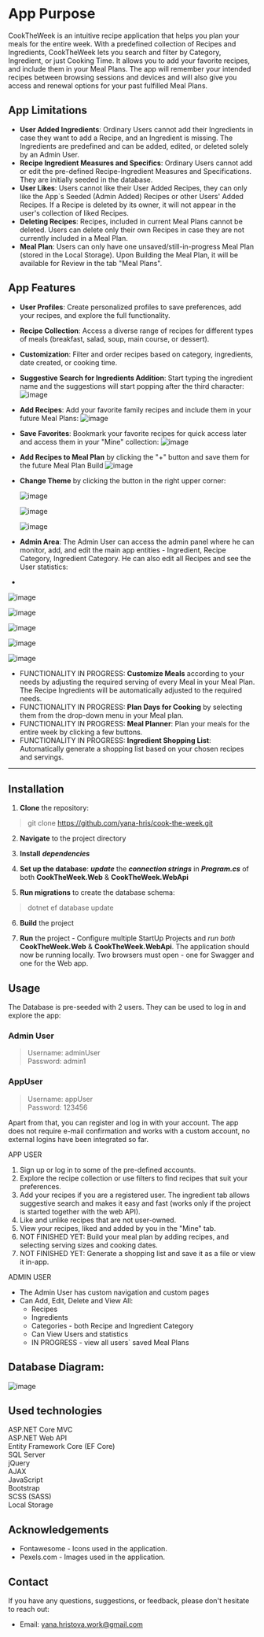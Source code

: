 # App Purpose

CookTheWeek is an intuitive recipe application that helps you plan your meals for the entire week. With a predefined collection of Recipes and Ingredients, CookTheWeek lets you search and filter by Category, Ingredient, or just Cooking Time. It allows you to add your favorite recipes, and include them in your Meal Plans. The app will remember your intended recipes between browsing sessions and devices and will also give you access and renewal options for your past fulfilled Meal Plans.

## App Limitations
- **User Added Ingredients**: Ordinary Users cannot add their Ingredients in case they want to add a Recipe, and an Ingredient is missing. The Ingredients are predefined and can be added, edited, or deleted solely by an Admin User.  
- **Recipe Ingredient Measures and Specifics**: Ordinary Users cannot add or edit the pre-defined Recipe-Ingredient Measures and Specifications. They are initially seeded in the database.  
- **User Likes**: Users cannot like their User Added Recipes, they can only like the App`s Seeded (Admin Added) Recipes or other Users' Added Recipes. If a Recipe is deleted by its owner, it will not appear in the user's collection of liked Recipes.  
- **Deleting Recipes**: Recipes, included in current Meal Plans cannot be deleted. Users can delete only their own Recipes in case they are not currently included in a Meal Plan.  
- **Meal Plan**: Users can only have one unsaved/still-in-progress Meal Plan (stored in the Local Storage). Upon Building the Meal Plan, it will be available for Review in the tab "Meal Plans".  

## App Features

- **User Profiles**: Create personalized profiles to save preferences, add your recipes, and explore the full functionality. 
- **Recipe Collection**: Access a diverse range of recipes for different types of meals (breakfast, salad, soup, main course, or dessert).
- **Customization**: Filter and order recipes based on category, ingredients, date created, or cooking time. 
- **Suggestive Search for Ingredients Addition**: Start typing the ingredient name and the suggestions will start popping after the third character:  
  ![image](https://github.com/yana-hris/cook-the-week/assets/8995553/999e2d3f-238e-4553-b21f-f4db8ed15aa4)


  
  
- **Add Recipes**: Add your favorite family recipes and include them in your future Meal Plans:
![image](https://github.com/yana-hris/cook-the-week/assets/8995553/23cdc1e1-3e83-459a-af29-04a91080b41b)




- **Save Favorites**: Bookmark your favorite recipes for quick access later and access them in your "Mine" collection:
  ![image](https://github.com/yana-hris/cook-the-week/assets/8995553/9d1bfd81-8312-4526-81a3-78c183e16e30)


  
  
- **Add Recipes to Meal Plan** by clicking the "+" button and save them for the future Meal Plan Build
![image](https://github.com/yana-hris/cook-the-week/assets/8995553/9710cc0c-7eb7-4ba6-9982-029bfc0cfcbb)

- **Change Theme** by clicking the button in the right upper corner:
  
  ![image](https://github.com/yana-hris/cook-the-week/assets/8995553/b39816bf-9de9-401a-a13b-f9d8652ff2f7)

  ![image](https://github.com/yana-hris/cook-the-week/assets/8995553/26be14c6-18df-40e5-8ac9-cad24c639094)

  ![image](https://github.com/yana-hris/cook-the-week/assets/8995553/83b80015-716b-41dd-b000-6afe730ccc16)


- **Admin Area**: The Admin User can access the admin panel where he can monitor, add, and edit the main app entities - Ingredient, Recipe Category, Ingredient Category. He can also edit all Recipes and see the User statistics:
- 
![image](https://github.com/yana-hris/cook-the-week/assets/8995553/f855d808-2c42-4c48-9782-c73cd23fa190)

![image](https://github.com/yana-hris/cook-the-week/assets/8995553/c20c7353-032a-4074-b519-7c3b9b123151)  

![image](https://github.com/yana-hris/cook-the-week/assets/8995553/bf44d8f3-ff66-4929-ba44-fa40a9a17bbf)  

![image](https://github.com/yana-hris/cook-the-week/assets/8995553/4e772a09-b4c3-4198-a899-ff2796ebd775)  

![image](https://github.com/yana-hris/cook-the-week/assets/8995553/7df0c93b-7fc0-4492-bea4-76957e0cd431)  




- FUNCTIONALITY IN PROGRESS: **Customize Meals** according to your needs by adjusting the required serving of every Meal in your Meal Plan. The Recipe Ingredients will be automatically adjusted to the required needs.
- FUNCTIONALITY IN PROGRESS: **Plan Days for Cooking** by selecting them from the drop-down menu in your Meal plan.
- FUNCTIONALITY IN PROGRESS: **Meal Planner**: Plan your meals for the entire week by clicking a few buttons.
- FUNCTIONALITY IN PROGRESS: **Ingredient Shopping List**: Automatically generate a shopping list based on your chosen recipes and servings.

---



## Installation

1. **Clone** the repository:  
> git clone https://github.com/yana-hris/cook-the-week.git

2. **Navigate** to the project directory  

3. **Install** ***dependencies*** 

4. **Set up the database**: ***update*** the ***connection strings*** in ***Program.cs*** of both **CookTheWeek.Web** & **CookTheWeek.WebApi** 

5. **Run migrations** to create the database schema:  
> dotnet ef database update

6. **Build** the project

7. **Run** the project - Configure multiple StartUp Projects and *run both* **CookTheWeek.Web** & **CookTheWeek.WebApi**. The application should now be running locally. Two browsers must open - one for Swagger and one for the Web app.

## Usage

The Database is pre-seeded with 2 users. They can be used to log in and explore the app:

### Admin User  
> Username: adminUser  
> Password: admin1  

### AppUser  
> Username: appUser  
> Password: 123456  

Apart from that, you can register and log in with your account. The app does not require e-mail confirmation and works with a custom account, no external logins have been integrated so far.

APP USER  
1. Sign up or log in to some of the pre-defined accounts.  
2. Explore the recipe collection or use filters to find recipes that suit your preferences.  
3. Add your recipes if you are a registered user. The ingredient tab allows suggestive search and makes it easy and fast (works only if the project is started together with the web API).  
4. Like and unlike recipes that are not user-owned.  
5. View your recipes, liked and added by you in the "Mine" tab.  
6. NOT FINISHED YET: Build your meal plan by adding recipes, and selecting serving sizes and cooking dates.  
7. NOT FINISHED YET: Generate a shopping list and save it as a file or view it in-app.  

ADMIN USER  
- The Admin User has custom navigation and custom pages
- Can Add, Edit, Delete and View All:
   - Recipes
   - Ingredients
   - Categories - both Recipe and Ingredient Category
   - Can View Users and statistics
   - IN PROGRESS - view all users` saved Meal Plans

## Database Diagram:
![image](https://github.com/yana-hris/cook-the-week/assets/8995553/7aba1633-3c52-4146-8b0b-84108ae54c2a)

## Used technologies
ASP.NET Core MVC  
ASP.NET Web API  
Entity Framework Core (EF Core)  
SQL Server  
jQuery  
AJAX  
JavaScript  
Bootstrap  
SCSS (SASS)  
Local Storage  

## Acknowledgements

- Fontawesome - Icons used in the application.
- Pexels.com - Images used in the application.

## Contact

If you have any questions, suggestions, or feedback, please don't hesitate to reach out:

- Email: yana.hristova.work@gmail.com

